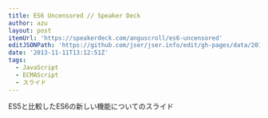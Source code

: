 ```yaml
---
title: ES6 Uncensored // Speaker Deck
author: azu
layout: post
itemUrl: 'https://speakerdeck.com/anguscroll/es6-uncensored'
editJSONPath: 'https://github.com/jser/jser.info/edit/gh-pages/data/2013/11/index.json'
date: '2013-11-11T13:12:51Z'
tags:
  - JavaScript
  - ECMAScript
  - スライド
---
```

ES5と比較したES6の新しい機能についてのスライド
